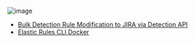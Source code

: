 ![image](https://user-images.githubusercontent.com/26654315/115620613-0025e680-a2bb-11eb-9bf7-57e8e3189f3c.png)



- [Bulk Detection Rule Modification to JIRA via Detection API](/Bulk%20Rule%20Modification/README.md)
- [Elastic Rules CLI Docker](/Elastic%20Rules%20CLI%20Docker/README.md)




